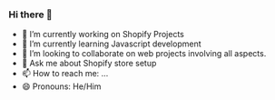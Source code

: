### Hi there 👋


- 🔭 I’m currently working on Shopify Projects
- 🌱 I’m currently learning Javascript development
- 👯 I’m looking to collaborate on web projects involving all aspects.
- 💬 Ask me about Shopify store setup
- 📫 How to reach me: ...
- 😄 Pronouns: He/Him

